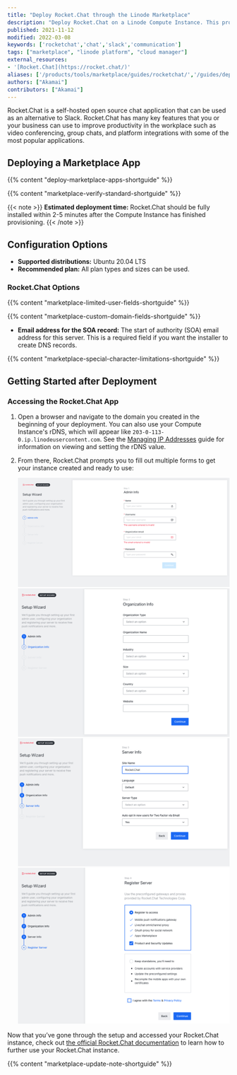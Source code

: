 ```yaml
---
title: "Deploy Rocket.Chat through the Linode Marketplace"
description: "Deploy Rocket.Chat on a Linode Compute Instance. This provides you with a self-hosted open source chat application (Slack alternative)."
published: 2021-11-12
modified: 2022-03-08
keywords: ['rocketchat','chat','slack','communication']
tags: ["marketplace", "linode platform", "cloud manager"]
external_resources:
- '[Rocket.Chat](https://rocket.chat/)'
aliases: ['/products/tools/marketplace/guides/rocketchat/','/guides/deploying-rocketchat-marketplace-app/','/guides/rocketchat-marketplace-app/']
authors: ["Akamai"]
contributors: ["Akamai"]
---
```


Rocket.Chat is a self-hosted open source chat application that can be used as an alternative to Slack. Rocket.Chat has many key features that you or your business can use to improve productivity in the workplace such as video conferencing, group chats, and platform integrations with some of the most popular applications.

## Deploying a Marketplace App

{{% content "deploy-marketplace-apps-shortguide" %}}

{{% content "marketplace-verify-standard-shortguide" %}}

{{< note >}}
**Estimated deployment time:** Rocket.Chat should be fully installed within 2-5 minutes after the Compute Instance has finished provisioning.
{{< /note >}}

## Configuration Options

- **Supported distributions:** Ubuntu 20.04 LTS
- **Recommended plan:** All plan types and sizes can be used.

### Rocket.Chat Options

{{% content "marketplace-limited-user-fields-shortguide" %}}

{{% content "marketplace-custom-domain-fields-shortguide" %}}
- **Email address for the SOA record:** The start of authority (SOA) email address for this server. This is a required field if you want the installer to create DNS records.

{{% content "marketplace-special-character-limitations-shortguide" %}}

## Getting Started after Deployment

### Accessing the Rocket.Chat App

1.  Open a browser and navigate to the domain you created in the beginning of your deployment. You can also use your Compute Instance's rDNS, which will appear like `203-0-113-0.ip.linodeusercontent.com`. See the [Managing IP Addresses](/docs/products/compute/compute-instances/guides/manage-ip-addresses/) guide for information on viewing and setting the rDNS value.

1.  From there, Rocket.Chat prompts you to fill out multiple forms to get your instance created and ready to use:

    ![Rocket.Chat Step 1](rocketchat-setup.png)
    ![Rocket.Chat Step 2](rocketchat-setup2.png)
    ![Rocket.Chat Step 3](rocketchat-setup3.png)
    ![Rocket.Chat Step 4](rocketchat-setup4.png)

Now that you’ve gone through the setup and accessed your Rocket.Chat instance, check out [the official Rocket.Chat documentation](https://docs.rocket.chat/guides/user-guides) to learn how to further use your Rocket.Chat instance.

{{% content "marketplace-update-note-shortguide" %}}
